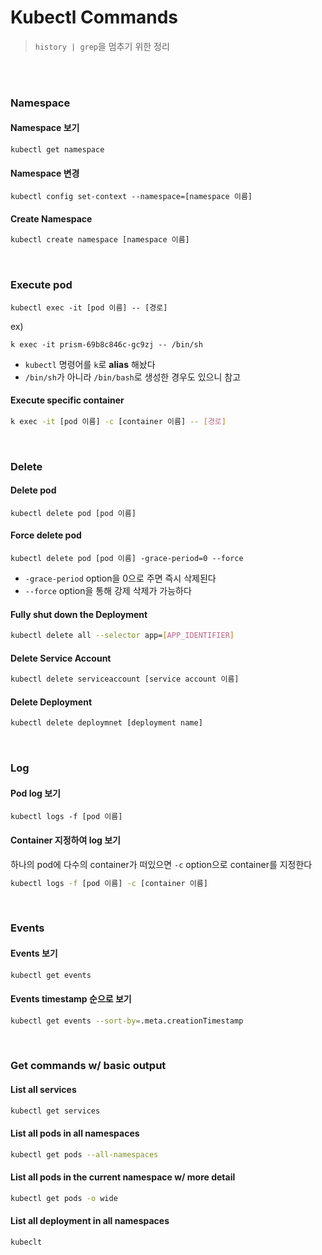 # Kubectl Commands

> `history | grep`을 멈추기 위한 정리

<br>

<br>

### Namespace

#### Namespace 보기

```shell
kubectl get namespace
```

#### Namespace 변경

```shell
kubectl config set-context --namespace=[namespace 이름]
```

#### Create Namespace

```sh
kubectl create namespace [namespace 이름]
```

<br>

### Execute pod

```shell
kubectl exec -it [pod 이름] -- [경로]
```

ex)

```shell
k exec -it prism-69b8c846c-gc9zj -- /bin/sh
```

- `kubectl` 명령어를 `k`로 **alias** 해놨다
- `/bin/sh`가 아니라 `/bin/bash`로 생성한 경우도 있으니 참고

#### Execute specific container

```sh
k exec -it [pod 이름] -c [container 이름] -- [경로]
```



<br>

### Delete 

#### Delete pod

```shell
kubectl delete pod [pod 이름]
```

#### Force delete pod

```shell
kubectl delete pod [pod 이름] -grace-period=0 --force
```

- `-grace-period` option을 0으로 주면 즉시 삭제된다
- `--force` option을 통해 강제 삭제가 가능하다

#### Fully shut down the Deployment

```sh
kubectl delete all --selector app=[APP_IDENTIFIER]
```

#### Delete Service Account

```sh
kubectl delete serviceaccount [service account 이름]
```

#### Delete Deployment

```sh
kubectl delete deploymnet [deployment name]
```



<br>

### Log

#### Pod log 보기

```shell
kubectl logs -f [pod 이름]
```

#### Container 지정하여 log 보기

하나의 pod에 다수의 container가 떠있으면 `-c` option으로 container를 지정한다

```sh
kubectl logs -f [pod 이름] -c [container 이름]
```

<br>

### Events

#### Events 보기

```sh
kubectl get events
```

#### Events timestamp 순으로 보기

```sh
kubectl get events --sort-by=.meta.creationTimestamp
```

<br>

### Get commands w/ basic output

#### List all services

```sh
kubectl get services
```

#### List all pods in all namespaces

```sh
kubectl get pods --all-namespaces
```

#### List all pods in the current namespace w/ more detail

```sh
kubectl get pods -o wide
```

#### List all deployment in all namespaces

```
kubeclt
```
